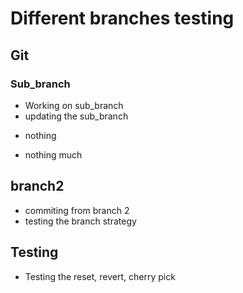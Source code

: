 # Different branches testing

## Git

### Sub_branch

- Working on sub_branch
- updating the sub_branch 

* nothing

* nothing much

## branch2

- commiting from branch 2
- testing the branch strategy

## Testing

- Testing the reset, revert, cherry pick

